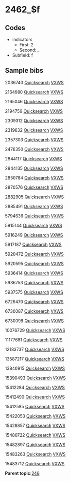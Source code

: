 # 2462\_$f

## Codes

-   Indicators
    -   First: 2
    -   Second: \_
-   Subfield: f

## Sample bibs

2036740 [Quicksearch](https://search.library.yale.edu/catalog/2036740) [VXWS](http://prodorbis.library.yale.edu:7014/vxws/GetHoldingsService?bibId=2036740)

2164980 [Quicksearch](https://search.library.yale.edu/catalog/2164980) [VXWS](http://prodorbis.library.yale.edu:7014/vxws/GetHoldingsService?bibId=2164980)

2165046 [Quicksearch](https://search.library.yale.edu/catalog/2165046) [VXWS](http://prodorbis.library.yale.edu:7014/vxws/GetHoldingsService?bibId=2165046)

2194756 [Quicksearch](https://search.library.yale.edu/catalog/2194756) [VXWS](http://prodorbis.library.yale.edu:7014/vxws/GetHoldingsService?bibId=2194756)

2309312 [Quicksearch](https://search.library.yale.edu/catalog/2309312) [VXWS](http://prodorbis.library.yale.edu:7014/vxws/GetHoldingsService?bibId=2309312)

2319632 [Quicksearch](https://search.library.yale.edu/catalog/2319632) [VXWS](http://prodorbis.library.yale.edu:7014/vxws/GetHoldingsService?bibId=2319632)

2357303 [Quicksearch](https://search.library.yale.edu/catalog/2357303) [VXWS](http://prodorbis.library.yale.edu:7014/vxws/GetHoldingsService?bibId=2357303)

2476350 [Quicksearch](https://search.library.yale.edu/catalog/2476350) [VXWS](http://prodorbis.library.yale.edu:7014/vxws/GetHoldingsService?bibId=2476350)

2844117 [Quicksearch](https://search.library.yale.edu/catalog/2844117) [VXWS](http://prodorbis.library.yale.edu:7014/vxws/GetHoldingsService?bibId=2844117)

2844135 [Quicksearch](https://search.library.yale.edu/catalog/2844135) [VXWS](http://prodorbis.library.yale.edu:7014/vxws/GetHoldingsService?bibId=2844135)

2850784 [Quicksearch](https://search.library.yale.edu/catalog/2850784) [VXWS](http://prodorbis.library.yale.edu:7014/vxws/GetHoldingsService?bibId=2850784)

2870576 [Quicksearch](https://search.library.yale.edu/catalog/2870576) [VXWS](http://prodorbis.library.yale.edu:7014/vxws/GetHoldingsService?bibId=2870576)

2882905 [Quicksearch](https://search.library.yale.edu/catalog/2882905) [VXWS](http://prodorbis.library.yale.edu:7014/vxws/GetHoldingsService?bibId=2882905)

2885491 [Quicksearch](https://search.library.yale.edu/catalog/2885491) [VXWS](http://prodorbis.library.yale.edu:7014/vxws/GetHoldingsService?bibId=2885491)

5794636 [Quicksearch](https://search.library.yale.edu/catalog/5794636) [VXWS](http://prodorbis.library.yale.edu:7014/vxws/GetHoldingsService?bibId=5794636)

5915144 [Quicksearch](https://search.library.yale.edu/catalog/5915144) [VXWS](http://prodorbis.library.yale.edu:7014/vxws/GetHoldingsService?bibId=5915144)

5916249 [Quicksearch](https://search.library.yale.edu/catalog/5916249) [VXWS](http://prodorbis.library.yale.edu:7014/vxws/GetHoldingsService?bibId=5916249)

5917187 [Quicksearch](https://search.library.yale.edu/catalog/5917187) [VXWS](http://prodorbis.library.yale.edu:7014/vxws/GetHoldingsService?bibId=5917187)

5920472 [Quicksearch](https://search.library.yale.edu/catalog/5920472) [VXWS](http://prodorbis.library.yale.edu:7014/vxws/GetHoldingsService?bibId=5920472)

5920595 [Quicksearch](https://search.library.yale.edu/catalog/5920595) [VXWS](http://prodorbis.library.yale.edu:7014/vxws/GetHoldingsService?bibId=5920595)

5936414 [Quicksearch](https://search.library.yale.edu/catalog/5936414) [VXWS](http://prodorbis.library.yale.edu:7014/vxws/GetHoldingsService?bibId=5936414)

5936753 [Quicksearch](https://search.library.yale.edu/catalog/5936753) [VXWS](http://prodorbis.library.yale.edu:7014/vxws/GetHoldingsService?bibId=5936753)

5937575 [Quicksearch](https://search.library.yale.edu/catalog/5937575) [VXWS](http://prodorbis.library.yale.edu:7014/vxws/GetHoldingsService?bibId=5937575)

6729470 [Quicksearch](https://search.library.yale.edu/catalog/6729470) [VXWS](http://prodorbis.library.yale.edu:7014/vxws/GetHoldingsService?bibId=6729470)

6730087 [Quicksearch](https://search.library.yale.edu/catalog/6730087) [VXWS](http://prodorbis.library.yale.edu:7014/vxws/GetHoldingsService?bibId=6730087)

6730098 [Quicksearch](https://search.library.yale.edu/catalog/6730098) [VXWS](http://prodorbis.library.yale.edu:7014/vxws/GetHoldingsService?bibId=6730098)

10076729 [Quicksearch](https://search.library.yale.edu/catalog/10076729) [VXWS](http://prodorbis.library.yale.edu:7014/vxws/GetHoldingsService?bibId=10076729)

11177681 [Quicksearch](https://search.library.yale.edu/catalog/11177681) [VXWS](http://prodorbis.library.yale.edu:7014/vxws/GetHoldingsService?bibId=11177681)

12183737 [Quicksearch](https://search.library.yale.edu/catalog/12183737) [VXWS](http://prodorbis.library.yale.edu:7014/vxws/GetHoldingsService?bibId=12183737)

13587217 [Quicksearch](https://search.library.yale.edu/catalog/13587217) [VXWS](http://prodorbis.library.yale.edu:7014/vxws/GetHoldingsService?bibId=13587217)

13840915 [Quicksearch](https://search.library.yale.edu/catalog/13840915) [VXWS](http://prodorbis.library.yale.edu:7014/vxws/GetHoldingsService?bibId=13840915)

15390493 [Quicksearch](https://search.library.yale.edu/catalog/15390493) [VXWS](http://prodorbis.library.yale.edu:7014/vxws/GetHoldingsService?bibId=15390493)

15412284 [Quicksearch](https://search.library.yale.edu/catalog/15412284) [VXWS](http://prodorbis.library.yale.edu:7014/vxws/GetHoldingsService?bibId=15412284)

15412490 [Quicksearch](https://search.library.yale.edu/catalog/15412490) [VXWS](http://prodorbis.library.yale.edu:7014/vxws/GetHoldingsService?bibId=15412490)

15412585 [Quicksearch](https://search.library.yale.edu/catalog/15412585) [VXWS](http://prodorbis.library.yale.edu:7014/vxws/GetHoldingsService?bibId=15412585)

15422053 [Quicksearch](https://search.library.yale.edu/catalog/15422053) [VXWS](http://prodorbis.library.yale.edu:7014/vxws/GetHoldingsService?bibId=15422053)

15428857 [Quicksearch](https://search.library.yale.edu/catalog/15428857) [VXWS](http://prodorbis.library.yale.edu:7014/vxws/GetHoldingsService?bibId=15428857)

15480722 [Quicksearch](https://search.library.yale.edu/catalog/15480722) [VXWS](http://prodorbis.library.yale.edu:7014/vxws/GetHoldingsService?bibId=15480722)

15482897 [Quicksearch](https://search.library.yale.edu/catalog/15482897) [VXWS](http://prodorbis.library.yale.edu:7014/vxws/GetHoldingsService?bibId=15482897)

15483263 [Quicksearch](https://search.library.yale.edu/catalog/15483263) [VXWS](http://prodorbis.library.yale.edu:7014/vxws/GetHoldingsService?bibId=15483263)

15483712 [Quicksearch](https://search.library.yale.edu/catalog/15483712) [VXWS](http://prodorbis.library.yale.edu:7014/vxws/GetHoldingsService?bibId=15483712)

**Parent topic:**[246](../../tags/246/246.md)

